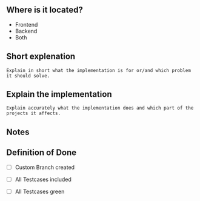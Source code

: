 ## Where is it located?
- Frontend
- Backend
- Both

## Short explenation
    Explain in short what the implementation is for or/and which problem it should solve.

## Explain the implementation
    Explain accurately what the implementation does and which part of the projects it affects. 

## Notes

<optional>

## Definition of Done
* [ ] Custom Branch created
* [ ] All Testcases included 
* [ ] All Testcases green

